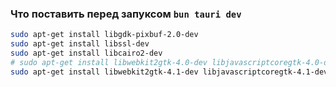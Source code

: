 ### Что поставить перед запуксом `bun tauri dev`

```bash
sudo apt-get install libgdk-pixbuf-2.0-dev
sudo apt-get install libssl-dev
sudo apt-get install libcairo2-dev
# sudo apt-get install libwebkit2gtk-4.0-dev libjavascriptcoregtk-4.0-dev
sudo apt-get install libwebkit2gtk-4.1-dev libjavascriptcoregtk-4.1-dev
```